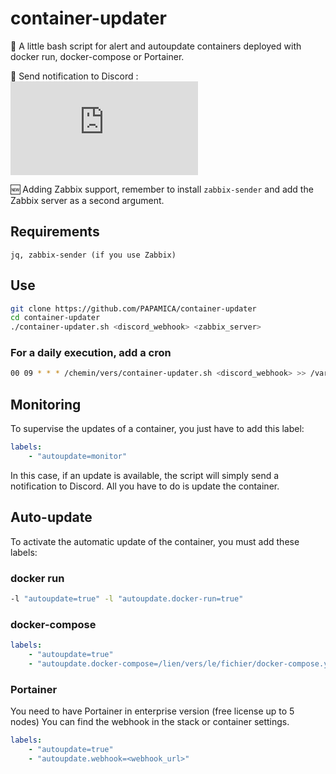 # container-updater
🚀 A little bash script for alert and autoupdate containers deployed with docker run, docker-compose or Portainer.

🔆 Send notification to Discord :
![ohunebellenotif](https://send.papamica.fr/f.php?h=25rsdWHk&p=1)

🆕 Adding Zabbix support, remember to install `zabbix-sender` and add the Zabbix server as a second argument.


## Requirements
```
jq, zabbix-sender (if you use Zabbix)
```

## Use 
```bash
git clone https://github.com/PAPAMICA/container-updater
cd container-updater
./container-updater.sh <discord_webhook> <zabbix_server>
```

### For a daily execution, add a cron
```bash
00 09 * * * /chemin/vers/container-updater.sh <discord_webhook> >> /var/log/container-updater.log
```

## Monitoring
To supervise the updates of a container, you just have to add this label:
```yaml
labels:
    - "autoupdate=monitor"
```
In this case, if an update is available, the script will simply send a notification to Discord.
All you have to do is update the container.

## Auto-update
To activate the automatic update of the container, you must add these labels:


### docker run
```bash
-l "autoupdate=true" -l "autoupdate.docker-run=true"
```

### docker-compose
```yaml
labels:
    - "autoupdate=true"
    - "autoupdate.docker-compose=/lien/vers/le/fichier/docker-compose.yml"
```

### Portainer
You need to have Portainer in enterprise version (free license up to 5 nodes)
You can find the webhook in the stack or container settings.
```yaml
labels:
    - "autoupdate=true"
    - "autoupdate.webhook=<webhook_url>"
```



